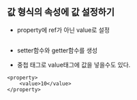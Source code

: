 ## 값 형식의 속성에 값 설정하기

+ property에 ref가 아닌 value로 설정      
```
```
+ setter함수와 getter함수를 생성

+ 중첩 태그로 value태그에 값을 넣을수도 있다.
```
<property>
    <value>10</value>
</property>
```
